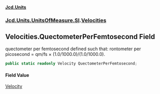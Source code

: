 #### [Jcd.Units](index 'index')
### [Jcd.Units.UnitsOfMeasure.SI](Jcd.Units.UnitsOfMeasure.SI 'Jcd.Units.UnitsOfMeasure.SI').[Velocities](Velocities 'Jcd.Units.UnitsOfMeasure.SI.Velocities')

## Velocities.QuectometerPerFemtosecond Field

quectometer per femtosecond defined such that: rontometer per picosecond = qm/fs × (1.0/1000.0)/(1.0/1000.0).

```csharp
public static readonly Velocity QuectometerPerFemtosecond;
```

#### Field Value
[Velocity](Velocity 'Jcd.Units.UnitTypes.Velocity')